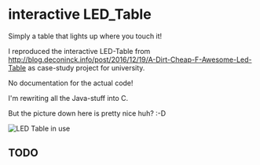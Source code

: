 # interactive LED_Table
Simply a table that lights up where you touch it!

I reproduced the interactive LED-Table from http://blog.deconinck.info/post/2016/12/19/A-Dirt-Cheap-F-Awesome-Led-Table as case-study project for university. 

No documentation for the actual code! 

I'm rewriting all the Java-stuff into C. 

But the picture down here is pretty nice huh? :-D

![LED Table in use](https://github.com/Daniel595/LED_Table/blob/master/pictures/LED_table.jpg)

## TODO
